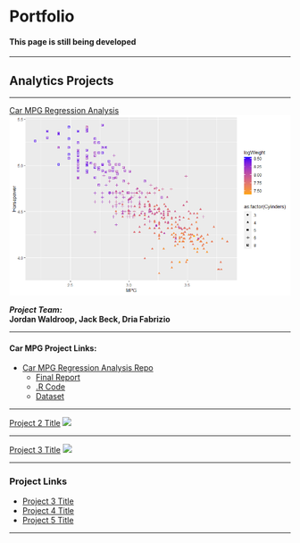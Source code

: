 # Portfolio

#### This page is still being developed

---

## Analytics Projects

---  

[Car MPG Regression Analysis](https://github.com/indyscout97/carMPGregregression.git/)
<img src="images/All_The_Logs_Scatter.png?raw=true"/>

*__Project Team:__*
<br/>
__Jordan Waldroop, Jack Beck, Dria Fabrizio__


---
#### Car MPG Project Links:

- [Car MPG Regression Analysis Repo](https://github.com/indyscout97/carMPGregregression.git/)
  - [Final Report](https://github.com/indyscout97/carMPGregregression/blob/main/MSBC%205030%20Final%20Report.pdf/)
  - [.R Code](https://github.com/indyscout97/carMPGregregression/blob/main/Final%20Project%20-%20Team%206.R)
  - [Dataset](http://archive.ics.uci.edu/ml/datasets/Auto+MPG)

---

[Project 2 Title](/pdf/sample_presentation.pdf)
<img src="images/dummy_thumbnail.jpg?raw=true"/>

---

[Project 3 Title](http://example.com/)
<img src="images/dummy_thumbnail.jpg?raw=true"/>

---

### Project Links

- [Project 3 Title](http://example.com/)
- [Project 4 Title](http://example.com/)
- [Project 5 Title](http://example.com/)

---
